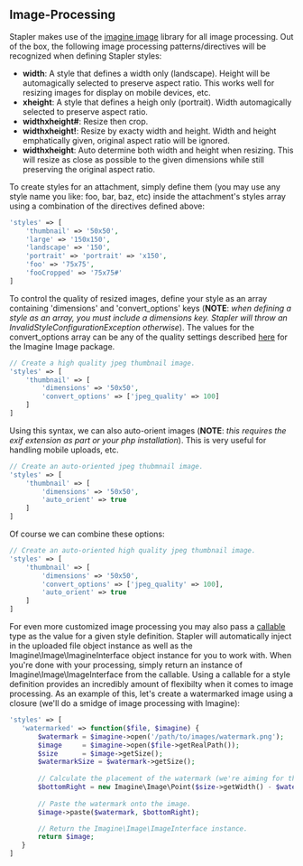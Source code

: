 ## Image-Processing
Stapler makes use of the [imagine image](https://packagist.org/packages/imagine/imagine) library for all image processing.  Out of the box, the following image processing patterns/directives will be recognized when defining Stapler styles:

*   **width**: A style that defines a width only (landscape).  Height will be automagically selected to preserve aspect ratio.  This works well for resizing
    images for display on mobile devices, etc.
*   **xheight**: A style that defines a heigh only (portrait).  Width automagically selected to preserve aspect ratio.
*   **widthxheight#**: Resize then crop.
*   **widthxheight!**: Resize by exacty width and height.  Width and height emphatically given, original aspect ratio will be ignored.
*   **widthxheight**: Auto determine both width and height when resizing.  This will resize as close as possible to the given dimensions while still preserving the original aspect ratio.

To create styles for an attachment, simply define them (you may use any style name you like: foo, bar, baz, etc) inside the attachment's styles array using a combination of the directives defined above:

```php
'styles' => [
    'thumbnail' => '50x50',
    'large' => '150x150',
    'landscape' => '150',
    'portrait' => 'portrait' => 'x150',
    'foo' => '75x75',
    'fooCropped' => '75x75#'
]
```

To control the quality of resized images, define your style as an array containing 'dimensions' and 'convert_options' keys (**NOTE**: *when defining a style as an array, you must include a dimensions key.  Stapler will throw an InvalidStyleConfigurationException otherwise*).  The values for the convert_options array can be any of the quality settings described [here](https://imagine.readthedocs.org/en/latest/usage/introduction.html) for the Imagine Image package.

```php
// Create a high quality jpeg thumbnail image.
'styles' => [
    'thumbnail' => [
        'dimensions' => '50x50',
        'convert_options' => ['jpeg_quality' => 100]
    ]
]
```

Using this syntax, we can also auto-orient images (**NOTE**: *this requires the exif extension as part or your php installation*).  This is very useful for handling mobile uploads, etc.
```php
// Create an auto-oriented jpeg thubmnail image.
'styles' => [
    'thumbnail' => [
        'dimensions' => '50x50',
        'auto_orient' => true
    ]
]
```

Of course we can combine these options:
```php
// Create an auto-oriented high quality jpeg thumbnail image.
'styles' => [
    'thumbnail' => [
        'dimensions' => '50x50',
        'convert_options' => ['jpeg_quality' => 100],
        'auto_orient' => true
    ]
]
```

For even more customized image processing you may also pass a [callable](http://php.net/manual/en/language.types.callable.php) type as the value for a given style definition.  Stapler will automatically inject in the uploaded file object instance as well as the Imagine\Image\ImagineInterface object instance for you to work with.  When you're done with your processing, simply return an instance of Imagine\Image\ImageInterface from the callable.  Using a callable for a style definition provides an incredibly amount of flexibilty when it comes to image processing. As an example of this, let's create a watermarked image using a closure (we'll do a smidge of image processing with Imagine):

 ````php
 'styles' => [
    'watermarked' => function($file, $imagine) {
        $watermark = $imagine->open('/path/to/images/watermark.png');   // Create an instance of ImageInterface for the watermark image.
        $image     = $imagine->open($file->getRealPath());              // Create an instance of ImageInterface for the uploaded image.
        $size      = $image->getSize();                                 // Get the size of the uploaded image.
        $watermarkSize = $watermark->getSize();                         // Get the size of the watermark image.
        
        // Calculate the placement of the watermark (we're aiming for the bottom right corner here).
        $bottomRight = new Imagine\Image\Point($size->getWidth() - $watermarkSize->getWidth(), $size->getHeight() - $watermarkSize->getHeight());
        
        // Paste the watermark onto the image.
        $image->paste($watermark, $bottomRight);

        // Return the Imagine\Image\ImageInterface instance.
        return $image;
    }
]
````